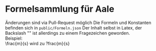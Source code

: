 # Formelsammlung für Aale
Änderungen sind via Pull-Request möglich  Die Formeln und Konstanten befinden sich in `public/Formeln.json`  Der Inhalt selbst in Latex, der Backslash "\" ist allerdings zu einem Fragezeichen geworden.  
Beispiel:  
\frac{m}{s} wird zu ?frac{m}{s}
